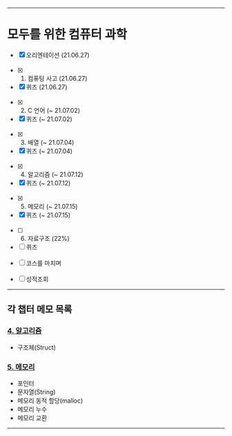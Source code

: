 ___
# 모두를 위한 컴퓨터 과학
- [x] 오리엔테이션 (21.06.27)
<br><br>
- [x] 1. 컴퓨팅 사고 (21.06.27)
- [x] 퀴즈 (21.06.27)
<br><br>
- [x] 2. C 언어 (~ 21.07.02)
- [x] 퀴즈 (~ 21.07.02)
<br><br>
- [x] 3. 배열 (~ 21.07.04)
- [x] 퀴즈 (~ 21.07.04)
<br><br>
- [x] 4. 알고리즘 (~ 21.07.12)
- [x] 퀴즈 (~ 21.07.12)
<br><br>
- [x] 5. 메모리 (~ 21.07.15)
- [x] 퀴즈 (~ 21.07.15)
<br><br>
- [ ] 6. 자료구조 (22%)
- [ ] 퀴즈
<br><br>
- [ ] 코스를 마치며
<br><br>
- [ ] 성적조회
___
## 각 챕터 메모 목록
### [4. 알고리즘](4_알고리즘.md)
- 구조체(Struct)
### [5. 메모리](5_메모리.md)
- 포인터
- 문자열(String)
- 메모리 동적 할당(malloc)
- 메모리 누수
- 메모리 교환
___